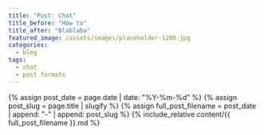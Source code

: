 ```yaml
---
title: "Post: Chat"
title_before: "How to"
title_after: "Blablaba"
featured_image: /assets/images/placeholder-1200.jpg
categories:
  - blog
tags:
  - chat
  - post formats
---
```


{% assign post_date = page.date | date: "%Y-%m-%d" %}
{% assign post_slug = page.title | slugify %}
{% assign full_post_filename = post_date | append: "-" | append: post_slug %} 
{% include_relative content/{{ full_post_filename }}.md %}